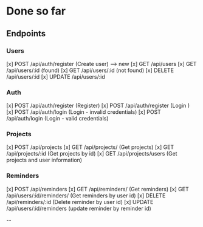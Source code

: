# Done so far #

## Endpoints ##

### Users ###

[x] POST /api/auth/register (Create user) --> new
[x] GET /api/users
[x] GET /api/users/:id (found)
[x] GET /api/users/:id (not found)
[x] DELETE /api/users/:id
[x] UPDATE /api/users/:id

### Auth ###

[x] POST /api/auth/register (Register)
[x] POST /api/auth/register (Login )
[x] POST /api/auth/login (Login - invalid credentials)
[x] POST /api/auth/login (Login - valid credentials)


### Projects ###

[x] POST /api/projects
[x] GET /api/projects/ (Get projects)
[x] GET /api/projects/:id (Get projects by id)
[x] GET /api/projects/users (Get projects and user information)

### Reminders ###
[x] POST /api/reminders
[x] GET /api/reminders/ (Get reminders)
[x] GET /api/users/:id/reminders/ (Get reminders by user id)
[x] DELETE /api/reminders/:id (Delete reminder by user id)
[x] UPDATE /api/users/:id/reminders (update reminder by reminder id)

--
